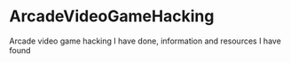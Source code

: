 # ArcadeVideoGameHacking
Arcade video game hacking I have done, information and resources I have found
